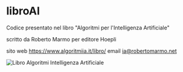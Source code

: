 # libroAI
Codice presentato nel libro "Algoritmi per l'Intelligenza Artificiale"

scritto da Roberto Marmo per editore Hoepli 

sito web https://www.algoritmiia.it/libro/   email ia@robertomarmo.net

<img class="aligncenter size-full" alt="Libro Algoritmi Intelligenza Artificiale" src="https://robertomarmo.net/files/copertina_intelligenza_artificiale1.jpg" />
